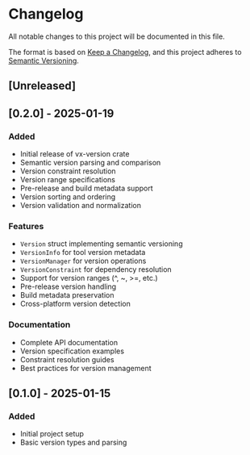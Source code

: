 # Changelog

All notable changes to this project will be documented in this file.

The format is based on [Keep a Changelog](https://keepachangelog.com/en/1.0.0/),
and this project adheres to [Semantic Versioning](https://semver.org/spec/v2.0.0.html).

## [Unreleased]

## [0.2.0] - 2025-01-19

### Added
- Initial release of vx-version crate
- Semantic version parsing and comparison
- Version constraint resolution
- Version range specifications
- Pre-release and build metadata support
- Version sorting and ordering
- Version validation and normalization

### Features
- `Version` struct implementing semantic versioning
- `VersionInfo` for tool version metadata
- `VersionManager` for version operations
- `VersionConstraint` for dependency resolution
- Support for version ranges (^, ~, >=, etc.)
- Pre-release version handling
- Build metadata preservation
- Cross-platform version detection

### Documentation
- Complete API documentation
- Version specification examples
- Constraint resolution guides
- Best practices for version management

## [0.1.0] - 2025-01-15

### Added
- Initial project setup
- Basic version types and parsing